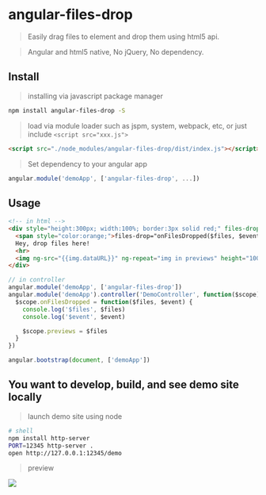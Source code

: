 # angular-files-drop

> Easily drag files to element and drop them using html5 api.

> Angular and html5 native, No jQuery, No dependency.

## Install

> installing via javascript package manager

```sh
npm install angular-files-drop -S
```

> load via module loader such as jspm, system, webpack, etc, or just include `<script src="xxx.js">`

```html
<script src="./node_modules/angular-files-drop/dist/index.js"></script>
```

> Set dependency to your angular app

```js
angular.module('demoApp', ['angular-files-drop', ...])
```

## Usage

```html
<!-- in html -->
<div style="height:300px; width:100%; border:3px solid red;" files-drop="onFilesDropped($files, $event)">
  <span style="color:orange;">files-drop="onFilesDropped($files, $event)"</span>
  Hey, drop files here!
  <hr>
  <img ng-src="{{img.dataURL}}" ng-repeat="img in previews" height="100" width="100" style="object-fit:contain; background: #eee; margin:10px; border:1px solid #999;">
</div>
```

```js
// in controller
angular.module('demoApp', ['angular-files-drop'])
angular.module('demoApp').controller('DemoController', function($scope) {
  $scope.onFilesDropped = function($files, $event) {
    console.log('$files', $files)
    console.log('$event', $event)

    $scope.previews = $files
  }
})

angular.bootstrap(document, ['demoApp'])
```

## You want to develop, build, and see demo site locally

> launch demo site using node

```sh
# shell
npm install http-server
PORT=12345 http-server .
open http://127.0.0.1:12345/demo
```

> preview

![](http://i.imgur.com/YOfWAep.png)
